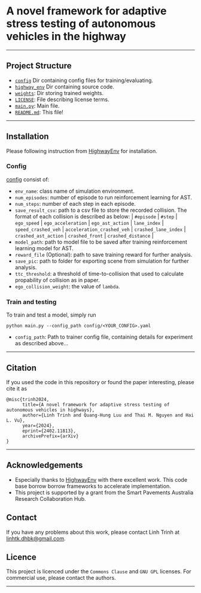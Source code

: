 # A novel framework for adaptive stress testing of autonomous vehicles in the highway

---

## Project Structure
- [`config`](./config) Dir containing config files for training/evaluating.
- [`highway_env`](./highway_env) Dir containing source code.
- [`weights`](./weights): Dir storing trained weights.
- [`LICENSE`](./LICENSE): File describing license terms.
- [`main.py`](./main.py): Main file.
- [`README.md`](./README.md): This file!


---

## Installation
Please following instruction from [HighwayEnv](https://github.com/Farama-Foundation/HighwayEnv) for installation.


### Config
[config](./config) consist of:
* `env_name`: class name of simulation environment.
* `num_episodes`: number of episode to run reinforcement learning for AST.
* `num_steps`: number of each step in each episode.
* `save_result_csv`: path to a csv file to store the recorded collision. The format of each collision is described as below:
| `#episode` | `#step` | `ego_speed` | `ego_acceleration` | `ego_ast_action` | `lane_index` | `speed_crashed_veh` | `acceleration_crashed_veh` | `crashed_lane_index` | `crashed_ast_action` | `crashed_front` | `crashed_distance` |
* `model_path`: path to model file to be saved after training reinforcement learning model for AST.
* `reward_file` (Optional): path to save training reward for further analysis.
* `save_pic`: path to folder for exporting scene from simulation for further analysis.
* `ttc_threshold`: a threshold of time-to-collision that used to calculate propability of collision as in paper.
* `ego_collision_weight`: the value of `lambda`.

### Train and testing
To train and test a model, simply run
```shell
python main.py --config_path config/<YOUR_CONFIG>.yaml
```

- `config_path`: Path to trainer config file, containing details for experiment as described above...

---
  
## Citation
If you used the code in this repository or found the paper interesting, please cite it as
```text
@misc{trinh2024,
      title={A novel framework for adaptive stress testing of autonomous vehicles in highways}, 
      author={Linh Trinh and Quang-Hung Luu and Thai M. Nguyen and Hai L. Vu},
      year={2024},
      eprint={2402.11813},
      archivePrefix={arXiv}
}
```

---

## Acknowledgements
- Especially thanks to [HighwayEnv](https://github.com/Farama-Foundation/HighwayEnv) with there excellent work. This code base borrow borrow frameworks to accelerate implementation.
- This project is supported by a grant from the Smart Pavements Australia Research Collaboration Hub.

## Contact
If you have any problems about this work, please contact Linh Trinh at linhtk.dhbk@gmail.com.

## Licence
This project is licenced under the `Commons Clause` and `GNU GPL` licenses.
For commercial use, please contact the authors. 

---
